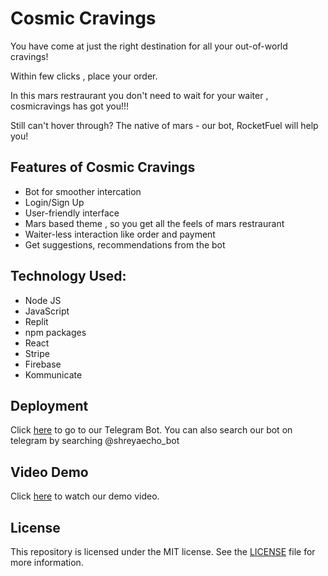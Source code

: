 # Cosmic Cravings

You have come at just the right destination for all your out-of-world cravings!

Within few clicks , place your order.

In this mars restraurant you don't need to wait for your waiter , cosmicravings has got you!!!


Still can't hover through? The native of mars - our bot, RocketFuel will help you!

## Features of Cosmic Cravings
- Bot for smoother intercation
- Login/Sign Up 
- User-friendly interface
- Mars based theme , so you get all the feels of mars restraurant
- Waiter-less interaction like order and payment
- Get suggestions, recommendations from the bot

## Technology Used:
- Node JS 
- JavaScript 
- Replit 
- npm packages
- React
- Stripe
- Firebase
- Kommunicate



## Deployment
Click [here](https://hack-codedynamos-1.shimjim7.repl.co) to go to our Telegram Bot.
You can also search our bot on telegram by searching @shreyaecho_bot

## Video Demo
Click [here](https://www.loom.com/share/1c09fa4ed389423b8b0002cb38c0c137) to watch our demo video.

## License
This repository is licensed under the MIT license. See the [LICENSE](https://github.com/aishvi-g/hack-codedynamos/blob/main/LICENSE) file for more information.
